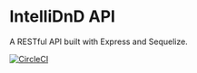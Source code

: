 # IntelliDnD API

A RESTful API built with Express and Sequelize.

[![CircleCI](https://dl.circleci.com/status-badge/img/gh/moojigc/intellidnd-api/tree/master.svg?style=svg)](https://dl.circleci.com/status-badge/redirect/gh/moojigc/intellidnd-api/tree/master)